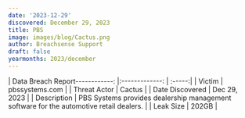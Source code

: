 ```yaml
---
date: '2023-12-29'
discovered: December 29, 2023
title: PBS
image: images/blog/Cactus.png
author: Breachsense Support
draft: false
yearmonths: 2023/december
---
```


| Data Breach Report------------:     |:-------------:    | :-----:|
| Victim      | pbssystems.com      | 
| Threat Actor      | Cactus      | 
| Date Discovered      | Dec 29, 2023      | 
| Description      | PBS Systems provides dealership management software for the automotive retail dealers.      | 
| Leak Size      | 202GB      | 

